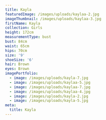 ```yaml
---
title: Kayla
featuredImage: /images/uploads/kaylaa-2.jpg
imageThumbnail: /images/uploads/kaylaa-3.jpg
firstName: Kayla
collection: Girls
height: 172cm
measurementType: bust
bust: 84cm
waist: 65cm
hips: 70cm
size: '9'
shoeSize: '6'
hair: Brown
eyes: Brown
imagePortfolio:
  - image: /images/uploads/kayla-7.jpg
  - image: /images/uploads/kaylaa-5.jpg
  - image: /images/uploads/kaylaa-7.jpg
  - image: /images/uploads/kaylaa-4.jpg
  - image: /images/uploads/kayla-2.jpg
  - image: /images/uploads/kayla-5.jpg
meta:
  title: Kayla
---
```


